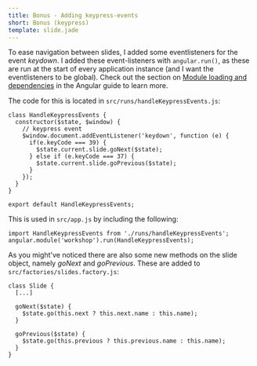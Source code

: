 ```yaml
---
title: Bonus - Adding keypress-events
short: Bonus (keypress)
template: slide.jade
---
```


To ease navigation between slides, I added some eventlisteners for the event _keydown_. I added these event-listeners with ```angular.run()```, as these are run at the start of every application instance (and I want the eventlisteners to be global). Check out the section on [Module loading and dependencies](https://docs.angularjs.org/guide/module#module-loading-dependencies) in the Angular guide to learn more.

The code for this is located in ```src/runs/handleKeypressEvents.js```:

    class HandleKeypressEvents {
      constructor($state, $window) {
        // keypress event
        $window.document.addEventListener('keydown', function (e) {
          if(e.keyCode === 39) {
            $state.current.slide.goNext($state);
          } else if (e.keyCode === 37) {
            $state.current.slide.goPrevious($state);
          }
        });
      }
    }

    export default HandleKeypressEvents;

This is used in ```src/app.js``` by including the following:

    import HandleKeypressEvents from './runs/handleKeypressEvents';
    angular.module('workshop').run(HandleKeypressEvents);

As you might've noticed there are also some new methods on the slide object, namely _goNext_ and _goPrevious_. These are added to ```src/factories/slides.factory.js```:

    class Slide {
      [...]

      goNext($state) {
        $state.go(this.next ? this.next.name : this.name);
      }

      goPrevious($state) {
        $state.go(this.previous ? this.previous.name : this.name);
      }
    }